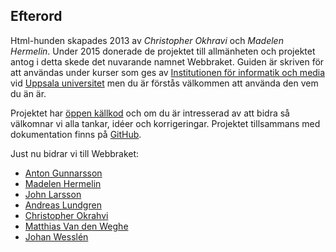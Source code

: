 ## Efterord

Html-hunden skapades 2013 av _Christopher Okhravi_ och _Madelen Hermelin_. Under 2015 donerade de projektet till allmänheten och projektet antog i detta skede det nuvarande namnet Webbraket. Guiden är skriven för att användas under kurser som ges av [Institutionen för informatik och media][1] vid [Uppsala universitet][2] men du är förstås välkommen att använda den vem du än är.

Projektet har [öppen källkod][3] och om du är intresserad av att bidra så välkomnar vi alla tankar, idéer och korrigeringar. Projektet tillsammans med dokumentation finns på [GitHub][4].

Just nu bidrar vi till Webbraket:
+ [Anton Gunnarsson][5]
+ [Madelen Hermelin][6]
+ [John Larsson][7]
+ [Andreas Lundgren][8]
+ [Christopher Okrahvi][9]
+ [Matthias Van den Weghe][10]
+ [Johan Wesslén][11]


[1]: http://www.im.uu.se/
[2]: http://www.uu.se
[3]: http://sv.wikipedia.org/wiki/%C3%96ppen_k%C3%A4llkod
[4]: https://github.com/webbraket/webbraket.se
[5]: http://antongunnarsson.se
[6]: https://www.linkedin.com/pub/madelen-hermelin/20/b19/b46
[7]: https://se.linkedin.com/pub/john-larsson/a4/303/835
[8]: https://github.com/llundgren
[9]: http://christopherokhravi.se
[10]: https://github.com/mv00
[11]: https://github.com/JWesslen